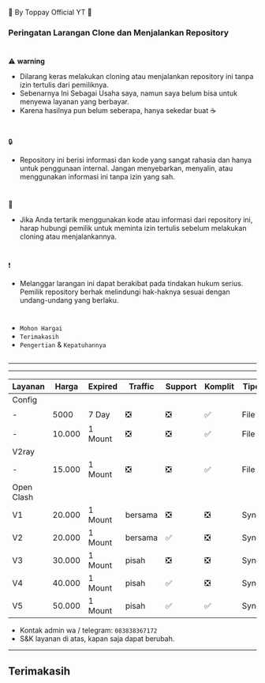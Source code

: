 🍚 By Toppay Official YT 🚀
### Peringatan Larangan Clone dan Menjalankan Repository
#
⚠️ **warning**
- Dilarang keras melakukan cloning atau menjalankan repository ini tanpa izin tertulis dari pemiliknya.
- Sebenarnya Ini Sebagai Usaha saya, namun saya belum bisa untuk menyewa layanan yang berbayar.
- Karena hasilnya pun belum seberapa, hanya sekedar buat ☕
#
🔒
- Repository ini berisi informasi dan kode yang sangat rahasia dan hanya untuk penggunaan internal. Jangan menyebarkan, menyalin, atau menggunakan informasi ini tanpa izin yang sah.
#
📩
- Jika Anda tertarik menggunakan kode atau informasi dari repository ini, harap hubungi pemilik untuk meminta izin tertulis sebelum melakukan cloning atau menjalankannya.
#
❗
- Melanggar larangan ini dapat berakibat pada tindakan hukum serius. Pemilik repository berhak melindungi hak-haknya sesuai dengan undang-undang yang berlaku.
#
- `Mohon Hargai`
- `Terimakasih`
- `Pengertian` & `Kepatuhannya`

##

---

---

| Layanan | Harga   | Expired | Traffic | Support  | Komplit | Tipe  | Akses |
| ------- | ------- | ------- | ------  | -------- | ------- | ----- | ----- |
| Config  |
| -       | 5000    | 7 Day   | ❎ | ❎ | ✅ | File  | ❓    |
| -       | 10.000  | 1 Mount | ❎ | ❎ | ✅ | File  | ❓    |
| V2ray   |
| -       | 15.000  | 1 Mount | ❎ | ❎ | ✅ | File  | Bebas |
| Open Clash |
|  V1     | 20.000  | 1 Mount | bersama | ❎ | ❎ | Sync | Bebas |
|  V2     | 20.000  | 1 Mount | bersama | ✅ | ❎ | Sync | Bebas |
|  V3     | 30.000  | 1 Mount | pisah | ❎ | ❎ | Sync | Bebas |
|  V4     | 40.000  | 1 Mount | pisah | ✅ | ❎ | Sync | Bebas |
|  V5     | 50.000  | 1 Mount | pisah | ✅ | ✅ | Sync | Bebas |

- Kontak admin wa / telegram: `083838367172`
- S&K
 layanan di atas, kapan saja dapat berubah.

---

##
## Terimakasih
